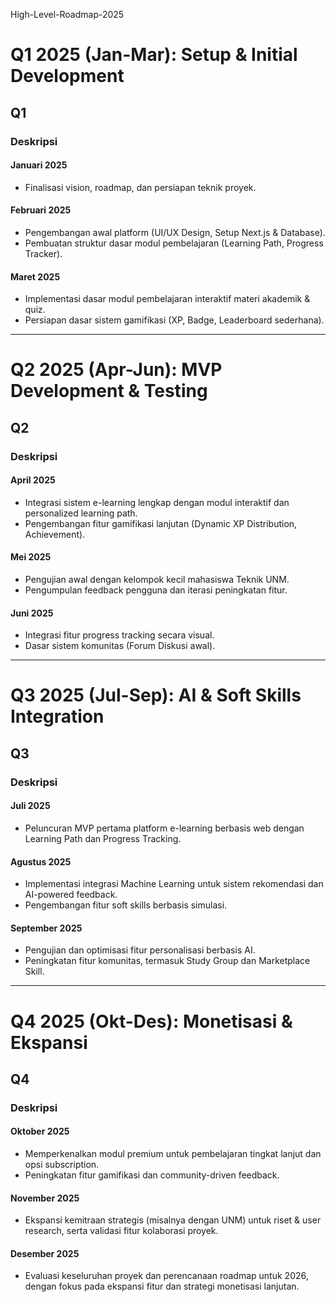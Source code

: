 High-Level-Roadmap-2025

# Q1 2025 (Jan-Mar): Setup & Initial Development

## Q1

### Deskripsi

#### Januari 2025
- Finalisasi vision, roadmap, dan persiapan teknik proyek.

#### Februari 2025
- Pengembangan awal platform (UI/UX Design, Setup Next.js & Database).
- Pembuatan struktur dasar modul pembelajaran (Learning Path, Progress Tracker).

#### Maret 2025
- Implementasi dasar modul pembelajaran interaktif materi akademik & quiz.
- Persiapan dasar sistem gamifikasi (XP, Badge, Leaderboard sederhana).

---

# Q2 2025 (Apr-Jun): MVP Development & Testing

## Q2

### Deskripsi

#### April 2025
- Integrasi sistem e-learning lengkap dengan modul interaktif dan personalized learning path.
- Pengembangan fitur gamifikasi lanjutan (Dynamic XP Distribution, Achievement).

#### Mei 2025
- Pengujian awal dengan kelompok kecil mahasiswa Teknik UNM.
- Pengumpulan feedback pengguna dan iterasi peningkatan fitur.

#### Juni 2025
- Integrasi fitur progress tracking secara visual.
- Dasar sistem komunitas (Forum Diskusi awal).

---

# Q3 2025 (Jul-Sep): AI & Soft Skills Integration

## Q3

### Deskripsi

#### Juli 2025
- Peluncuran MVP pertama platform e-learning berbasis web dengan Learning Path dan Progress Tracking.

#### Agustus 2025
- Implementasi integrasi Machine Learning untuk sistem rekomendasi dan AI-powered feedback.
- Pengembangan fitur soft skills berbasis simulasi.

#### September 2025
- Pengujian dan optimisasi fitur personalisasi berbasis AI.
- Peningkatan fitur komunitas, termasuk Study Group dan Marketplace Skill.

---

# Q4 2025 (Okt-Des): Monetisasi & Ekspansi

## Q4

### Deskripsi

#### Oktober 2025
- Memperkenalkan modul premium untuk pembelajaran tingkat lanjut dan opsi subscription.
- Peningkatan fitur gamifikasi dan community-driven feedback.

#### November 2025
- Ekspansi kemitraan strategis (misalnya dengan UNM) untuk riset & user research, serta validasi fitur kolaborasi proyek.

#### Desember 2025
- Evaluasi keseluruhan proyek dan perencanaan roadmap untuk 2026, dengan fokus pada ekspansi fitur dan strategi monetisasi lanjutan.
